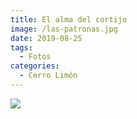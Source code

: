 ```yaml
---
title: El alma del cortijo
image: /las-patronas.jpg
date: 2019-08-25
tags:
  - Fotos
categories:
  - Cerro Limón
---
```

![](/las-patronas.jpg)
